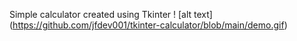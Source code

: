 Simple calculator created using Tkinter
! [alt text] (https://github.com/jfdev001/tkinter-calculator/blob/main/demo.gif)
